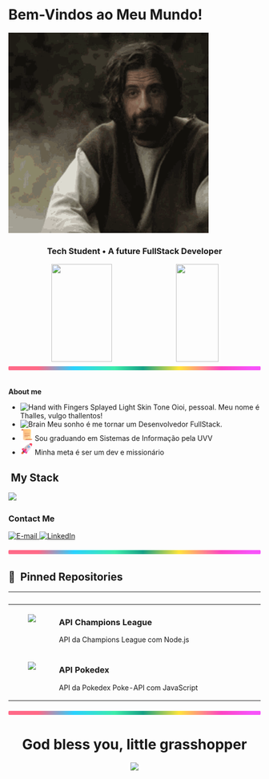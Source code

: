 # Bem-Vindos ao Meu Mundo!

<img src="./gifs/chosen-jesus-apontando-cima.gif" width="400px">

<h3 align="center">
  Tech Student • A future FullStack Developer
</h3>

<div align='center'>

<div align="center">  
  
  <img width="49%" height="195px" src="https://github-readme-stats.vercel.app/api?username=thallentos&show_icons=true&count_private=true&title_color=80F7D4&icon_color=9d00ff&text_color=c9d1d9&bg_color=0d1117&border_color=fff0" /> 
  
  <img width="41%" height="195px" src="https://github-readme-stats.vercel.app/api/top-langs/?username=thallentos&layout=compact&title_color=80F7D4&text_color=fff&bg_color=0d1117&border_color=fff0" />

</div>

</div>

<img src="./another-images/lineBar.png" width="100%" height="8px"/>

<div><br />

<p><strong>About me</strong></p>

- <img src="https://raw.githubusercontent.com/Tarikul-Islam-Anik/Animated-Fluent-Emojis/master/Emojis/Hand%20gestures/Hand%20with%20Fingers%20Splayed%20Light%20Skin%20Tone.png" alt="Hand with Fingers Splayed Light Skin Tone" width="25" height="25"> Oioi, pessoal. Meu nome é Thalles, vulgo thallentos! <br />
- <img src="https://raw.githubusercontent.com/Tarikul-Islam-Anik/Animated-Fluent-Emojis/master/Emojis/Hand%20gestures/Brain.png" alt="Brain" width="25" height="25" /> Meu sonho é me tornar um Desenvolvedor FullStack.<br />
- <img src="./another-images/Scroll.png"  height="25" width="25"> Sou graduando em Sistemas de Informação pela UVV <br />
- <img src="./another-images/Rocket.png" height="25" width="25"> Minha meta é ser um dev e missionário <br />

## &nbsp;My Stack

<img src="https://skillicons.dev/icons?i=vscode,html,css,js,ts,python,java,nodejs,git,github,mysql&theme=dark" />

<h3>Contact Me</h3>
<div align="left">
<p>
<a href="mailto:thallescmarques@gmail.com">
<img src="https://img.shields.io/badge/-email-020114?style=for-the-badge&amp;logo=microsoft-outlook&amp;logoColor=6ED2B6&amp;color:FFF" alt="E-mail">
</a>
<a href="https://www.linkedin.com/in/thalles-marques"><img src="https://img.shields.io/badge/-LinkedIn-020114?style=for-the-badge&amp;logo=linkedin&amp;logoColor=6ED2B6&amp;color:FFF" alt="LinkedIn"></a>
</p>
</div>

<img src="./another-images/lineBar.png" width="100%" height="8px"/>

## 📌 &nbsp;Pinned Repositories

<table>
	<thead>
		<tr>
			<th colspan="2" width="2000">&nbsp;</th>
		</tr>
	</thead>
	<tbody>
		<tr>
			<td align="center" valign="top" width="80"><br />
			<a href="https://github.com/thallentos/API-ChampionsLeague-Node-DIO">
      <img src="https://cdn.jsdelivr.net/gh/devicons/devicon@latest/icons/nodejs/nodejs-line-wordmark.svg" />
      </a>
      </td>
			<td valign="top">
			<h3>API Champions League</h3>
			<p>API da Champions League com Node.js</p>
			<a href="https://github.com/thallentos/API-ChampionsLeague-Node-DIO">
			</a>
			</td>
		</tr>
		<tr>
			<td align="center" valign="top" width="80"><br />
			<a href="https://github.com/felipeAguiarCode/angular-blog">
      <img src="https://cdn.jsdelivr.net/gh/devicons/devicon@latest/icons/javascript/javascript-plain.svg" />
      </a>
      </td>
			<td valign="top">
			<h3>API Pokedex</h3>
			<p>API da Pokedex Poke-API com JavaScript</p>
			</td>
		</tr>
	</tbody>
</table>

<img src="./another-images/lineBar.png" width="100%" height="8px"/>


<h1 align="center">
    God bless you, little grasshopper
</h1>

<div align="center">
    <img src="./gifs/chosen-jesus-apontando-frente.gif" width="400px">
</div>

<!--
**thallentos/thallentos** is a ✨ _special_ ✨ repository because its `README.md` (this file) appears on your GitHub profile.

Here are some ideas to get you started:

- 🔭 I’m currently working on ...
- 🌱 I’m currently learning ...
- 👯 I’m looking to collaborate on ...
- 🤔 I’m looking for help with ...
- 💬 Ask me about ...
- 📫 How to reach me: ...
- 😄 Pronouns: ...
- ⚡ Fun fact: ...
-->
